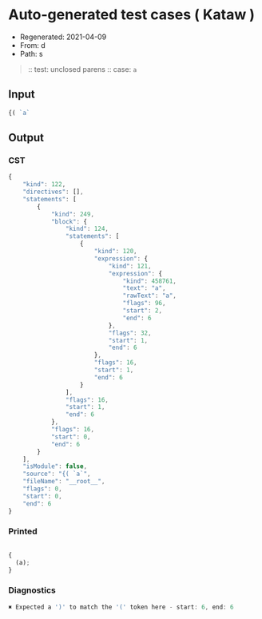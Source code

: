 # Auto-generated test cases ( Kataw )
- Regenerated: 2021-04-09
- From: d
- Path: s
> :: test: unclosed parens
> :: case: `a`
## Input

`````js
{( `a`
`````

## Output

### CST

```javascript
{
    "kind": 122,
    "directives": [],
    "statements": [
        {
            "kind": 249,
            "block": {
                "kind": 124,
                "statements": [
                    {
                        "kind": 120,
                        "expression": {
                            "kind": 121,
                            "expression": {
                                "kind": 458761,
                                "text": "a",
                                "rawText": "a",
                                "flags": 96,
                                "start": 2,
                                "end": 6
                            },
                            "flags": 32,
                            "start": 1,
                            "end": 6
                        },
                        "flags": 16,
                        "start": 1,
                        "end": 6
                    }
                ],
                "flags": 16,
                "start": 1,
                "end": 6
            },
            "flags": 16,
            "start": 0,
            "end": 6
        }
    ],
    "isModule": false,
    "source": "{( `a`",
    "fileName": "__root__",
    "flags": 0,
    "start": 0,
    "end": 6
}
```

### Printed

```javascript

{
  (a);
}
```

### Diagnostics

```javascript
✖ Expected a ')' to match the '(' token here - start: 6, end: 6

```

